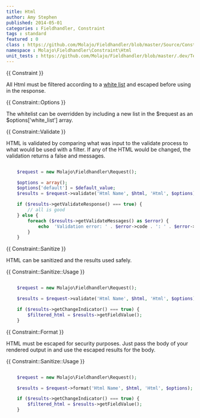 ```yaml
---
title: Html
author: Amy Stephen
published: 2014-05-01
categories : Fieldhandler, Constraint
tags : standard
featured : 0
class : https://github.com/Molajo/Fieldhandler/blob/master/Source/Constraint/Html.php
namespace : Molajo\Fieldhandler\Constraint\Html
unit_tests : https://github.com/Molajo/Fieldhandler/blob/master/.dev/Tests/HtmlTest.php
---
```


{{ Constraint }}

All Html must be filtered according to a [white list](https://github.com/Molajo/Fieldhandler/blob/master/Source/Constraint/AbstractConstraint.php#L154)
and escaped before using in the response.

{{ Constraint::Options }}

The whitelist can be overridden by including a new list in the $request as an $options['white_list'] array.

{{ Constraint::Validate }}

HTML is validated by comparing what was input to the validate process to what would be used with a filter.
If any of the HTML would be changed, the validation returns a false and messages.

```php

    $request = new Molajo\Fieldhandler\Request();

    $options = array();
    $options['default'] = $default_value;
    $results = $request->validate('Html Name', $html, 'Html', $options);

    if ($results->getValidateResponse() === true) {
        // all is good
    } else {
        foreach ($results->getValidateMessages() as $error) {
            echo  'Validation error: ' . $error->code . ': ' . $error->message . '\n';
        }
    }

```

{{ Constraint::Sanitize }}

HTML can be sanitized and the results used safely.


{{ Constraint::Sanitize::Usage }}


```php

    $request = new Molajo\Fieldhandler\Request();

    $results = $request->validate('Html Name', $html, 'Html', $options);

    if ($results->getChangeIndicator() === true) {
        $filtered_html = $results->getFieldValue();
    }

```

{{ Constraint::Format }}

HTML must be escaped for security purposes. Just pass the body of your rendered output in and
use the escaped results for the body.


{{ Constraint::Sanitize::Usage }}


```php

    $request = new Molajo\Fieldhandler\Request();

    $results = $request->format('Html Name', $html, 'Html', $options);

    if ($results->getChangeIndicator() === true) {
        $filtered_html = $results->getFieldValue();
    }

```
